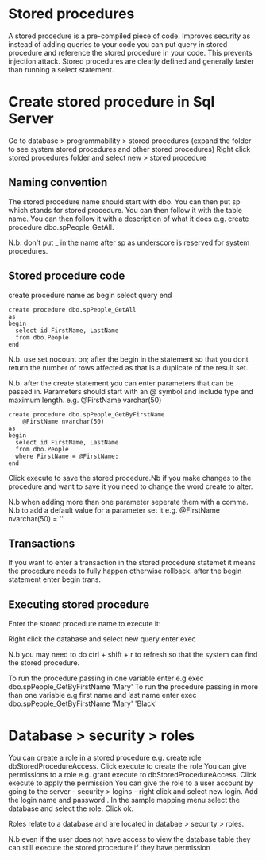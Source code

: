 Stored procedures
=====================
A stored procedure is a pre-compiled piece of code. 
Improves security as instead of adding queries to your code you can put query in stored procedure and reference the stored procedure in your code. This prevents injection attack.
Stored procedures are clearly defined and generally faster than running a select statement.

Create stored procedure in Sql Server
=======================================

Go to database > programmability > stored procedures (expand the folder to see system stored procedures and other stored procedures)
Right click stored procedures folder and select new > stored procedure

Naming convention
------------------

The stored procedure name should start with dbo. You can then put sp which stands for stored procedure. You can then follow it with the table name. You can then follow it with 
a description of what it does e.g. create procedure dbo.spPeople_GetAll.

N.b. don't put _ in the name after sp as underscore is reserved for system procedures.

Stored procedure code
-----------------------

create procedure name
as
begin
select query
end

```
create procedure dbo.spPeople_GetAll
as
begin
  select id FirstName, LastName
  from dbo.People
end
```

N.b. use set nocount on; after the begin in the statement so that you dont return the number of rows affected as that is a duplicate of the result set.

N.b. after the create statement you can enter parameters that can be passed in.  Parameters should start with an @ symbol and include type and maximum length. e.g. @FirstName varchar(50)



```
create procedure dbo.spPeople_GetByFirstName
    @FirstName nvarchar(50)
as
begin
  select id FirstName, LastName
  from dbo.People
  where FirstName = @FirstName;
end
```

Click execute to save the stored procedure.Nb if you make changes to the procedure and want to save it you need to change the word create to alter.

N.b when adding more than one parameter seperate them with a comma.
N.b to add a default value for a parameter set it e.g. @FirstName nvarchar(50) = ''

Transactions
------------
If you want to enter a transaction in the stored procedure statemet it means the procedure needs to fully happen otherwise rollback. after the begin statement enter begin trans.

Executing stored procedure
--------------------------
Enter the stored procedure name to execute it:

Right click the database and select new query
enter exec <storedprocedure name>
  
  N.b you may need to do ctrl + shift + r to refresh so that the system can find the stored procedure.
  
  To run the procedure passing in one variable enter e.g exec dbo.spPeople_GetByFirstName 'Mary'
  To run the procedure passing in more than one variable  e.g first name and last name enter exec dbo.spPeople_GetByFirstName 'Mary' 'Black'
  
  Database > security > roles
  ===========================
  
  You can create a role in a stored procedure e.g. create role dbStoredProcedureAccess. Click execute to create the role 
  You can give permissions to a role e.g. grant execute to dbStoredProcedureAccess. Click execute to apply the permission
  You can give the role to a user account by going to the server - security > logins - right click and select new login.  Add the login name and password .  In the sample mapping menu select the database and select the role.  Click ok. 
  
  Roles relate to a database and are located in databae > security > roles. 
  
  N.b even if the user does not have access to view the database table they can still execute the stored procedure if they have permission
